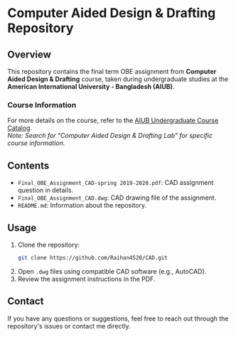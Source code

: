 # Computer Aided Design & Drafting Repository

## Overview

This repository contains the final term OBE assignment from **Computer Aided Design & Drafting** course, taken during undergraduate studies at the **American International University - Bangladesh (AIUB)**.

### Course Information
For more details on the course, refer to the [AIUB Undergraduate Course Catalog](https://www.aiub.edu/faculties/fst/ug-course-catalog).  
*Note: Search for "Computer Aided Design & Drafting Lab" for specific course information.*

## Contents

- `Final_OBE_Assignment_CAD-spring 2019-2020.pdf`: CAD assignment question in details.
- `Final_OBE_Assignment_CAD.dwg`: CAD drawing file of the assignment.
- `README.md`: Information about the repository.

## Usage

1. Clone the repository:
   ```bash
   git clone https://github.com/Raihan4520/CAD.git
2. Open `.dwg` files using compatible CAD software (e.g., AutoCAD).
3. Review the assignment instructions in the PDF.

## Contact

If you have any questions or suggestions, feel free to reach out through the repository's issues or contact me directly.
